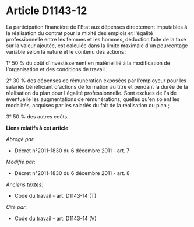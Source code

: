 # Article D1143-12

La participation financière de l'Etat aux dépenses directement imputables à la réalisation du contrat pour la mixité des
emplois et l'égalité professionnelle entre les femmes et les hommes, déduction faite de la taxe sur la valeur ajoutée, est
calculée dans la limite maximale d'un pourcentage variable selon la nature et le contenu des actions :

1° 50 % du coût d'investissement en matériel lié à la modification de l'organisation et des conditions de travail ;

2° 30 % des dépenses de rémunération exposées par l'employeur pour les salariés bénéficiant d'actions de formation au titre
et pendant la durée de la réalisation du plan pour l'égalité professionnelle. Sont exclues de l'aide éventuelle les
augmentations de rémunérations, quelles qu'en soient les modalités, acquises par les salariés du fait de la réalisation du
plan ;

3° 50 % des autres coûts.

**Liens relatifs à cet article**

_Abrogé par_:

  - Décret n°2011-1830 du 6 décembre 2011 - art. 7

_Modifié par_:

  - Décret n°2011-1830 du 6 décembre 2011 - art. 8

_Anciens textes_:

  - Code du travail - art. D1143-14 (T)

_Cité par_:

  - Code du travail - art. D1143-14 (V)
